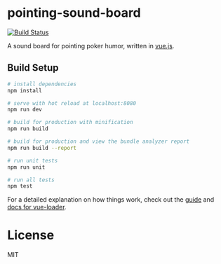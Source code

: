 # pointing-sound-board
[![Build Status](https://travis-ci.org/edm00se/pointing-sound-board.svg?branch=master)](https://travis-ci.org/edm00se/pointing-sound-board)

A sound board for pointing poker humor, written in [vue.js](https://vuejs.org/).

## Build Setup

``` bash
# install dependencies
npm install

# serve with hot reload at localhost:8080
npm run dev

# build for production with minification
npm run build

# build for production and view the bundle analyzer report
npm run build --report

# run unit tests
npm run unit

# run all tests
npm test
```

For a detailed explanation on how things work, check out the [guide](http://vuejs-templates.github.io/webpack/) and [docs for vue-loader](http://vuejs.github.io/vue-loader).

# License

MIT

